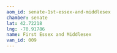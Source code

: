 ```yaml
---
aom_id: senate-1st-essex-and-middlesex
chamber: senate
lat: 42.72218
lng: -70.91786
name: First Essex and Middlesex
van_id: 009
---
```

